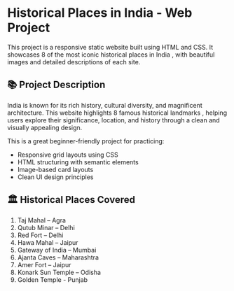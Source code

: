 # Historical Places in India - Web Project

 This project is a responsive static website built using HTML and CSS. It showcases 8 of the most iconic historical places in India , with beautiful images and detailed descriptions of each site.

## 📚 Project Description

India is known for its rich history, cultural diversity, and magnificent architecture. This website highlights 8 famous historical landmarks , helping users explore their significance, location, and history through a clean and visually appealing design.

This is a great beginner-friendly project for practicing:
- Responsive grid layouts using CSS
- HTML structuring with semantic elements
- Image-based card layouts
- Clean UI design principles

## 🏛 Historical Places Covered

1. Taj Mahal – Agra  
2. Qutub Minar – Delhi  
3. Red Fort – Delhi  
4. Hawa Mahal – Jaipur  
5. Gateway of India – Mumbai  
6. Ajanta Caves – Maharashtra  
7. Amer Fort – Jaipur   
8. Konark Sun Temple – Odisha  
9. Golden Temple - Punjab
